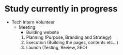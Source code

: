 # Study currently in progress

  - Tech Intern Volunteer 
    - Meeting 
      - Building website
      1. Planning (Purpose, Branding and Strategy)
      2. Execution (Building the pages, contents etc...)
      3. Launch (Testing, Review, SEO)